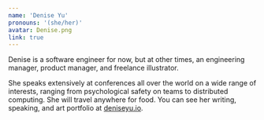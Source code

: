 ```yaml
---
name: 'Denise Yu'
pronouns: '(she/her)'
avatar: Denise.png
link: true
---
```

Denise is a software engineer for now, but at other times, an engineering manager, product manager, and freelance illustrator. 

She speaks extensively at conferences all over the world on a wide range of interests, ranging from psychological safety on teams to distributed computing. She will travel anywhere for food. You can see her writing, speaking, and art portfolio at [deniseyu.io](https://deniseyu.io/).
      